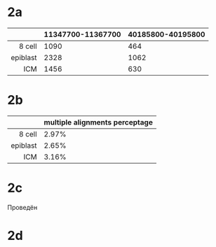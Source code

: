 # 2a

| | 11347700-11367700 | 40185800-40195800 |
|---:|:---|:---|
| 8 cell | 1090 | 464 |
| epiblast | 2328 | 1062 |
| ICM | 1456 | 630 |

# 2b

| | multiple alignments perceptage |
|---:|:---|
| 8 cell | 2.97% |
| epiblast | 2.65% |
| ICM | 3.16% |

# 2c

Проведён

# 2d

